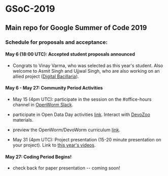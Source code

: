 # GSoC-2019
## Main repo for Google Summer of Code 2019

### Schedule for proposals and acceptance:

#### May 6 (18:00 UTC):    Accepted student proposals announced

* Congrats to Vinay Varma, who was selected as this year's student. Also welcome to Asmit Singh and Ujjwal Singh, who are also working on an allied project ([Digital Bacillaria](https://github.com/devoworm/Digital-Bacillaria)).

#### May 6 - May 27: Community Period Activities

* May 15 (4pm UTC): participate in the session on the #office-hours channel in [OpenWorm Slack](https://launchpass.com/openworm).

* participate in Open Data Day activities [link](https://github.com/devoworm/Open-Data-Day-2019). Interact with [DevoZoo](https://devoworm.github.io/) materials.

* preview the OpenWorm/DevoWorm curriculum [link](https://github.com/devoworm/OW-DW-Education).

* May 31 (4pm UTC): Project presentation (15-20 minute presentation on your project). Link to [this year's videos](https://www.youtube.com/channel/UChGTq41_rJwmZ1I4j7SezWQ).

#### May 27: Coding Period Begins!

* check back for paper presentation -- coming soon!